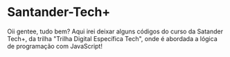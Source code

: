# Santander-Tech+
Oii gentee, tudo bem? 
Aqui irei deixar alguns códigos do curso da Satander Tech+, da trilha "Trilha Digital Específica Tech", onde é abordada a lógica de programação com JavaScript!
